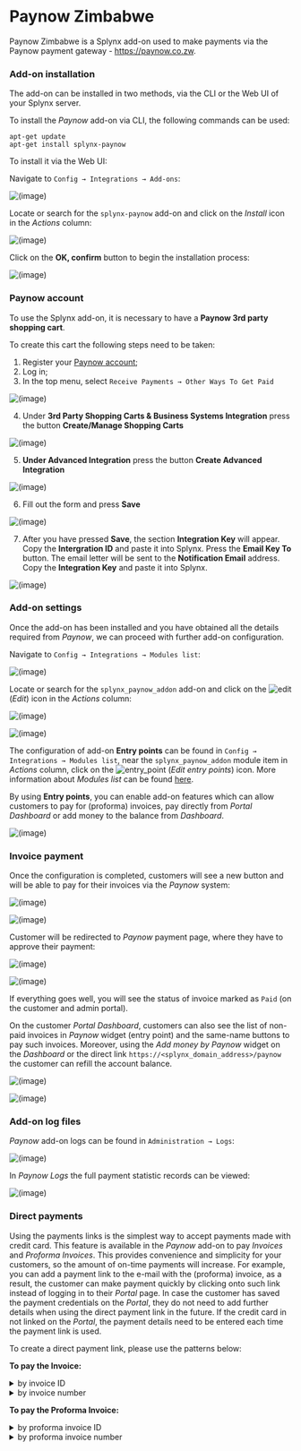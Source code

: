 Paynow Zimbabwe
===============

Paynow Zimbabwe is a Splynx add-on used to make payments via the Paynow payment gateway - https://paynow.co.zw.

### Add-on installation

The add-on can be installed in two methods, via the CLI or the Web UI of your Splynx server.

To install the *Paynow* add-on via CLI, the following commands can be used:

```
apt-get update
apt-get install splynx-paynow
```
To install it via the Web UI:

Navigate to `Config → Integrations → Add-ons`:

![(image)](00.png)

Locate or search for the `splynx-paynow` add-on and click on the *Install* icon in the *Actions* column:

![(image)](000.png)

Click on the **OK, confirm** button to begin the installation process:

![(image)](1.png)

### Paynow account

To use the Splynx add-on, it is necessary to have a **Paynow 3rd party shopping cart**.

To create this cart the following steps need to be taken:

1. Register your [Paynow account](https://www.paynow.co.zw);
2. Log in;
3. In the top menu, select `Receive Payments → Other Ways To Get Paid`  

![(image)](Menu_060.png)

4. Under **3rd Party Shopping Carts & Business Systems Integration** press the button **Create/Manage Shopping Carts**  

![(image)](Selection_061.png)

5. **Under Advanced Integration** press the button **Create Advanced Integration**  

![(image)](Selection_062.png)

6. Fill out the form and press **Save**

![(image)](Selection_063.png)

7. After you have pressed **Save**, the section **Integration Key** will appear. Copy the **Intergration ID** and paste it into Splynx. Press the **Email Key To** button. The email letter will be sent to the **Notification Email** address. Copy the **Integration Key** and paste it into Splynx.

![(image)](Selection_064.png)

### Add-on settings

Once the add-on has been installed and you have obtained all the details required from *Paynow*, we can proceed with further add-on configuration.

Navigate to `Config → Integrations → Modules list`:

![(image)](Modules_list.png)

Locate or search for the `splynx_paynow_addon` add-on and click on the
<icon class="image-icon">![edit](edit.png)</icon> (*Edit*) icon in the *Actions* column:

![(image)](paynow_edit-module.png)

![(image)](paynow_config.png)

The configuration of add-on **Entry points** can be found in `Config → Integrations → Modules list`, near the `splynx_paynow_addon` module item in *Actions* column, click on the <icon class="image-icon">![entry_point](entry_point.png)</icon> (*Edit entry points*) icon. More information about *Modules list* can be found [here](configuration/integrations/modules_list/modules_list.md).

By using **Entry points**, you can enable add-on features which can allow customers to pay for (proforma) invoices, pay directly from *Portal Dashboard* or add money to the balance from *Dashboard*.

![(image)](paynow_entry-points.png)

### Invoice payment

Once the configuration is completed, customers will see a new button and will be able to pay for their invoices via the *Paynow* system:

![(image)](10.png)

![(image)](11.png)

Customer will be redirected to *Paynow* payment page, where they have to approve their payment:

![(image)](12.png)

![(image)](13.png)

If everything goes well, you will see the status of invoice marked as `Paid` (on the customer and admin portal).

On the customer *Portal Dashboard*, customers can also see the list of non-paid invoices in *Paynow* widget (entry point) and the same-name buttons to pay such invoices. Moreover, using the *Add money by Paynow* widget on the *Dashboard* or the direct link ```https://<splynx_domain_address>/paynow``` the customer can refill the account balance.

![(image)](14.png)

![(image)](15.png)

### Add-on log files

*Paynow* add-on logs can be found in `Administration → Logs`:

![(image)](paynow_logs.png)

In *Paynow Logs* the full payment statistic records can be viewed:

![(image)](paynow_logs1.png)


### Direct payments

Using the payments links is the simplest way to accept payments made with credit card. This feature is available in the *Paynow* add-on to pay *Invoices* and *Proforma Invoices*. This provides convenience and simplicity for your customers, so the amount of on-time payments will increase. For example, you can add a payment link to the e-mail with the (proforma) invoice, as a result, the customer can make payment quickly by clicking onto such link instead of logging in to their *Portal* page. In case the customer has saved the payment credentials on the *Portal*, they do not need to add further details when using the direct payment link in the future. If the credit card in not linked on the *Portal*, the payment details need to be entered each time the payment link is used.

To create a direct payment link, please use the patterns below:

**To pay the Invoice:**

<details>
<summary>by invoice ID</summary>
<div markdown="1">

```
https://<splynx_domain_address>/paynow/direct-pay-invoice-by-id?item_id=<Invoice_id>

```
</div>
</details>

<details>
<summary>by invoice number</summary>
<div markdown="1">

```
https://<splynx_domain_address>/paynow/direct-pay-invoice?item_id=<Invoice_number>

```
</div>
</details>



**To pay the Proforma Invoice:**

<details>
<summary>by proforma invoice ID</summary>
<div markdown="1">

```
https://<splynx_domain_address>/paynow/direct-pay-proforma-by-id?item_id=<proforma_id>

```
</div>
</details>

<details>
<summary>by proforma invoice number</summary>
<div markdown="1">

```
https://<splynx_domain_address>/paynow/direct-pay-proforma?item_id=<proforma_number>

```
</div>
</details>
